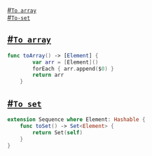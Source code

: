 [#`To array`](https://github.com/mikhailpanfilov/SwiftExtensions/blob/master/Sequence.md#to-array)<br/>
[#`To-set`](https://github.com/mikhailpanfilov/SwiftExtensions/blob/master/Sequence.md#to-set)<br/>


## [#`To array`]()

```swift
func toArray() -> [Element] {
        var arr = [Element]()
        forEach { arr.append($0) }
        return arr
    }
```

## [#`To set`]()

```swift
extension Sequence where Element: Hashable {
    func toSet() -> Set<Element> {
        return Set(self)
    }
}
```
